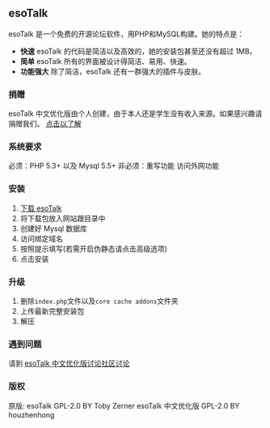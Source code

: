 ## esoTalk 

esoTalk 是一个免费的开源论坛软件，用PHP和MySQL构建。她的特点是：

* **快速** esoTalk 的代码是简洁以及高效的，她的安装包甚至还没有超过 1MB。
* **简单** esoTalk 所有的界面被设计得简洁、易用、快速。
* **功能强大** 除了简洁，esoTalk 还有一群强大的插件与皮肤。

### 捐赠

esoTalk 中文优化版由个人创建，由于本人还是学生没有收入来源。如果感兴趣请捐赠我们。
[点击以了解](https://eso.towerlight.top/20)

### 系统要求

必须：PHP 5.3+ 以及 Mysql 5.5+
非必须：重写功能 访问外网功能

### 安装

1. [下载 esoTalk](https://eso.towerlight.top/18)
2. 将下载包放入网站跟目录中
3. 创建好 Mysql 数据库
4. 访问绑定域名
5. 按照提示填写(若需开启伪静态请点击高级选项)
6. 点击安装
### 升级

1. 删除```index.php```文件以及```core cache addons```文件夹
2. 上传最新完整安装包
3. 解压

### 遇到问题

请到 [esoTalk 中文优化版讨论社区讨论](https://eso.towerlight.top/)

### 版权

原版: esoTalk GPL-2.0 BY Toby Zerner
esoTalk 中文优化版 GPL-2.0 BY houzhenhong